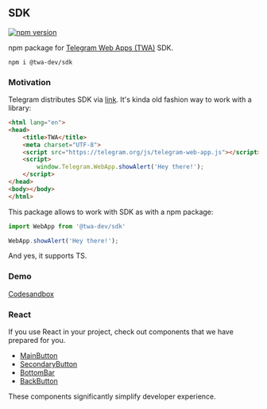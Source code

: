 ## SDK
[![npm version](https://img.shields.io/npm/v/@twa-dev/sdk)](https://www.npmjs.com/package/@twa-dev/sdk)

npm package for [Telegram Web Apps (TWA)](https://core.telegram.org/bots/webapps) SDK.

```
npm i @twa-dev/sdk
```

### Motivation
Telegram distributes SDK via [link](https://core.telegram.org/bots/webapps#initializing-web-apps). It's kinda old fashion way to work with a library:

```html
<html lang="en">
<head>
    <title>TWA</title>
    <meta charset="UTF-8">
    <script src="https://telegram.org/js/telegram-web-app.js"></script>
    <script>
        window.Telegram.WebApp.showAlert('Hey there!');
    </script>
</head>
<body></body>
</html>
```

This package allows to work with SDK as with a npm package:

```js
import WebApp from '@twa-dev/sdk'

WebApp.showAlert('Hey there!');
```

And yes, it supports TS.

### Demo
[Codesandbox](https://codesandbox.io/s/sdk-kj5961)

### React
If you use React in your project, check out components that we have prepared for you.
- [MainButton](src/react/MainButton/Readme.md)
- [SecondaryButton](src/react/SecondaryButton/Readme.md)
- [BottomBar](src/react/BottomBar/Readme.md)
- [BackButton](src/react/BackButton/Readme.md)

These components significantly simplify developer experience.
